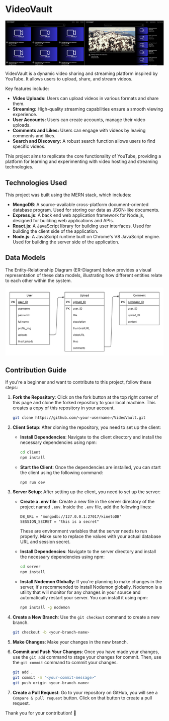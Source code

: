 # VideoVault

![Screenshot](/assets/videovault-screenshot.png)

VideoVault is a dynamic video sharing and streaming platform inspired by YouTube. It allows users to upload, share, and stream videos.

Key features include:

- **Video Uploads:** Users can upload videos in various formats and share them.
- **Streaming:** High-quality streaming capabilities ensure a smooth viewing experience.
- **User Accounts:** Users can create accounts, manage their video uploads.
- **Comments and Likes:** Users can engage with videos by leaving comments and likes.
- **Search and Discovery:** A robust search function allows users to find specific videos.

This project aims to replicate the core functionality of YouTube, providing a platform for learning and experimenting with video hosting and streaming technologies.

## Technologies Used

This project was built using the MERN stack, which includes:

- **MongoDB**: A source-available cross-platform document-oriented database program. Used for storing our data as JSON-like documents.
- **Express.js**: A back end web application framework for Node.js, designed for building web applications and APIs.
- **React.js**: A JavaScript library for building user interfaces. Used for building the client side of the application.
- **Node.js**: A JavaScript runtime built on Chrome's V8 JavaScript engine. Used for building the server side of the application.

## Data Models

The Entity-Relationship Diagram (ER-Diagram) below provides a visual representation of these data models, illustrating how different entities relate to each other within the system.

![Data Model ER-Diagram](/assets/model.png)

## Contribution Guide

If you're a beginner and want to contribute to this project, follow these steps:

1. **Fork the Repository**: Click on the fork button at the top right corner of this page and clone the forked repository to your local machine. This creates a copy of this repository in your account.

   ```bash
   git clone https://github.com/<your-username>/VideoVault.git
   ```

2. **Client Setup**: After cloning the repository, you need to set up the client:

   - **Install Dependencies**: Navigate to the client directory and install the necessary dependencies using npm:

     ```bash
     cd client
     npm install
     ```

   - **Start the Client**: Once the dependencies are installed, you can start the client using the following command:

     ```bash
     npm run dev
     ```

3. **Server Setup**: After setting up the client, you need to set up the server:

   - **Create a .env file**: Create a new file in the server directory of the project named `.env`. Inside the `.env` file, add the following lines:

     ```properties
     DB_URL = "mongodb://127.0.0.1:27017/kinetoDB"
     SESSION_SECRET = "this is a secret"
     ```

     These are environment variables that the server needs to run properly. Make sure to replace the values with your actual database URL and session secret.

   - **Install Dependencies**: Navigate to the server directory and install the necessary dependencies using npm:

     ```bash
     cd server
     npm install
     ```

   - **Install Nodemon Globally**: If you're planning to make changes in the server, it's recommended to install Nodemon globally. Nodemon is a utility that will monitor for any changes in your source and automatically restart your server. You can install it using npm:

     ```bash
     npm install -g nodemon
     ```

4. **Create a New Branch**: Use the `git checkout` command to create a new branch.

   ```bash
   git checkout -b <your-branch-name>
   ```

5. **Make Changes**: Make your changes in the new branch.

6. **Commit and Push Your Changes**: Once you have made your changes, use the `git add` command to stage your changes for commit. Then, use the `git commit` command to commit your changes.

   ```bash
   git add .
   git commit -m "<your-commit-message>"
   git push origin <your-branch-name>
   ```

7. **Create a Pull Request**: Go to your repository on GitHub, you will see a `Compare & pull request` button. Click on that button to create a pull request.

Thank you for your contribution! 🎉
